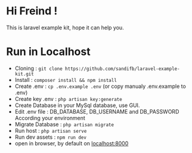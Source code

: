 # Hi Freind !
This is laravel example kit, hope it can help you.

# Run in Localhost

- Cloning  : `git clone https://github.com/sandifb/laravel-example-kit.git`
- Install  : `composer install && npm install`
- Create .env   : `cp .env.example .env` (or copy manualy .env.example to .env)
- Create key .env   : `php artisan key:generate`
- Create Database in your MySql database, use GUI.
- Edit .env file : DB_DATABASE, DB_USERNAME and DB_PASSWORD According your environment
- Migrate Database   : `php artisan migrate`
- Run host : `php artisan serve`
- Run dev assets : `npm run dev`
- open in browser, by default on [localhost:8000](http://localhost:8000)